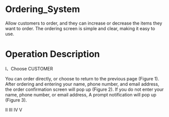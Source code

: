 # Ordering_System

Allow customers to order, and they can increase or decrease the items they want to order.
The ordering screen is simple and clear, making it easy to use.

# Operation Description
Ⅰ、Choose CUSTOMER

  You can order directly, or choose to return to the previous page (Figure 1). After ordering and entering your name, phone number, and     email address, the order confirmation screen will pop up (Figure 2). If you do not enter your name, phone number, or email address, A     prompt notification will pop up (Figure 3).
  
Ⅱ
Ⅲ
Ⅳ
Ⅴ
